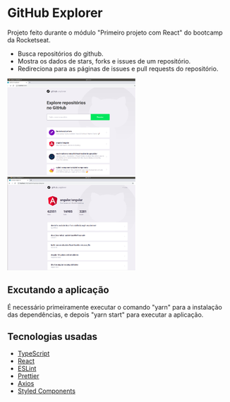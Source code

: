 # GitHub Explorer
Projeto feito durante o módulo "Primeiro projeto com React" do bootcamp da Rocketseat.

* Busca repositórios do github.
* Mostra os dados de stars, forks e issues de um repositório.
* Redireciona para as páginas de issues e pull requests do repositório.

<img src="src/assets/example1.png" width="290">
<img src="src/assets/example2.png" width="290">

## Excutando a aplicação
É necessário primeiramente executar o comando "yarn" para a instalação das dependências, e depois "yarn start" para executar a aplicação.

## Tecnologias usadas

* <a href="https://www.typescriptlang.org/">TypeScript</a>
* <a href="https://pt-br.reactjs.org/">React</a>
* <a href="https://eslint.org/">ESLint</a>
* <a href="https://prettier.io/">Prettier</a>
* <a href="https://github.com/axios/axios">Axios</a>
* <a href="https://styled-components.com/">Styled Components</a>

